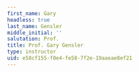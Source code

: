 ```yaml
---
first_name: Gary
headless: true
last_name: Gensler
middle_initial: ''
salutation: Prof.
title: Prof. Gary Gensler
type: instructor
uid: e58cf155-f0e4-fe58-7f2e-19aaeae8ef21
---
```

